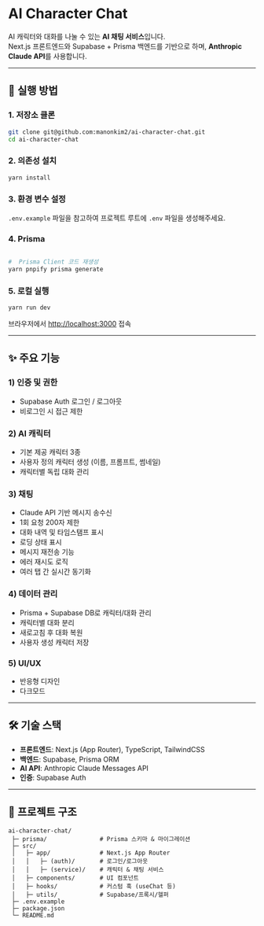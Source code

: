 # AI Character Chat

AI 캐릭터와 대화를 나눌 수 있는 **AI 채팅 서비스**입니다.  
Next.js 프론트엔드와 Supabase + Prisma 백엔드를 기반으로 하며, **Anthropic Claude API**를 사용합니다.

---

## 🚀 실행 방법

### 1. 저장소 클론

```bash
git clone git@github.com:manonkim2/ai-character-chat.git
cd ai-character-chat
```

### 2. 의존성 설치

```bash
yarn install
```

### 3. 환경 변수 설정

`.env.example` 파일을 참고하여 프로젝트 루트에 `.env` 파일을 생성해주세요.

### 4. Prisma

```bash

#  Prisma Client 코드 재생성
yarn pnpify prisma generate
```

### 5. 로컬 실행

```bash
yarn run dev
```

브라우저에서 [http://localhost:3000](http://localhost:3000) 접속

---

## ✨ 주요 기능

### 1) 인증 및 권한

- Supabase Auth 로그인 / 로그아웃
- 비로그인 시 접근 제한

### 2) AI 캐릭터

- 기본 제공 캐릭터 3종
- 사용자 정의 캐릭터 생성 (이름, 프롬프트, 썸네일)
- 캐릭터별 독립 대화 관리

### 3) 채팅

- Claude API 기반 메시지 송수신
- 1회 요청 200자 제한
- 대화 내역 및 타임스탬프 표시
- 로딩 상태 표시
- 메시지 재전송 기능
- 에러 재시도 로직
- 여러 탭 간 실시간 동기화

### 4) 데이터 관리

- Prisma + Supabase DB로 캐릭터/대화 관리
- 캐릭터별 대화 분리
- 새로고침 후 대화 복원
- 사용자 생성 캐릭터 저장

### 5) UI/UX

- 반응형 디자인
- 다크모드

---

## 🛠️ 기술 스택

- **프론트엔드**: Next.js (App Router), TypeScript, TailwindCSS
- **백엔드**: Supabase, Prisma ORM
- **AI API**: Anthropic Claude Messages API
- **인증**: Supabase Auth

---

## 📂 프로젝트 구조

```
ai-character-chat/
 ├─ prisma/               # Prisma 스키마 & 마이그레이션
 ├─ src/
 │   ├─ app/              # Next.js App Router
 │   │   ├─ (auth)/       # 로그인/로그아웃
 │   │   ├─ (service)/    # 캐릭터 & 채팅 서비스
 │   ├─ components/       # UI 컴포넌트
 │   ├─ hooks/            # 커스텀 훅 (useChat 등)
 │   ├─ utils/            # Supabase/프록시/헬퍼
 ├─ .env.example
 ├─ package.json
 └─ README.md
```

